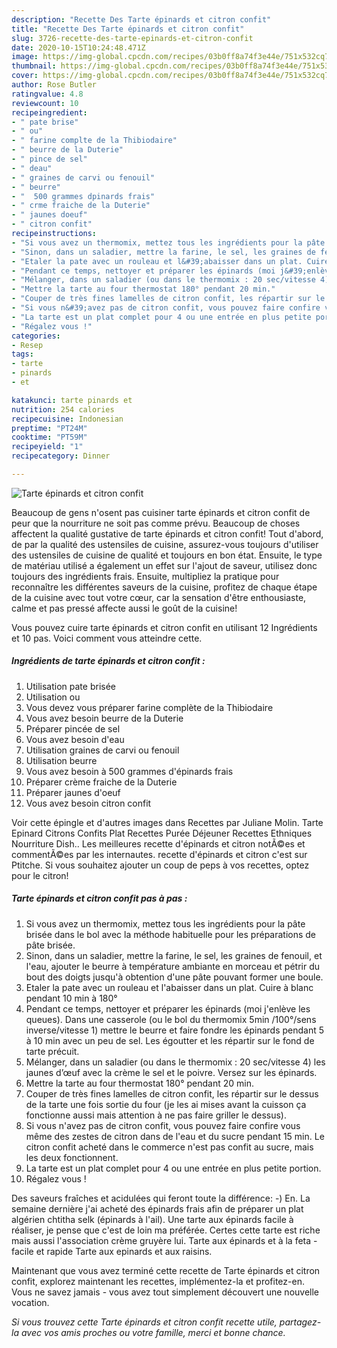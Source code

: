 ```yaml
---
description: "Recette Des Tarte épinards et citron confit"
title: "Recette Des Tarte épinards et citron confit"
slug: 3726-recette-des-tarte-epinards-et-citron-confit
date: 2020-10-15T10:24:48.471Z
image: https://img-global.cpcdn.com/recipes/03b0ff8a74f3e44e/751x532cq70/tarte-epinards-et-citron-confit-photo-principale-de-la-recette.jpg
thumbnail: https://img-global.cpcdn.com/recipes/03b0ff8a74f3e44e/751x532cq70/tarte-epinards-et-citron-confit-photo-principale-de-la-recette.jpg
cover: https://img-global.cpcdn.com/recipes/03b0ff8a74f3e44e/751x532cq70/tarte-epinards-et-citron-confit-photo-principale-de-la-recette.jpg
author: Rose Butler
ratingvalue: 4.8
reviewcount: 10
recipeingredient:
- " pate brise"
- " ou"
- " farine complte de la Thibiodaire"
- " beurre de la Duterie"
- " pince de sel"
- " deau"
- " graines de carvi ou fenouil"
- " beurre"
- "  500 grammes dpinards frais"
- " crme fraiche de la Duterie"
- " jaunes doeuf"
- " citron confit"
recipeinstructions:
- "Si vous avez un thermomix, mettez tous les ingrédients pour la pâte brisée dans le bol avec la méthode habituelle pour les préparations de pâte brisée."
- "Sinon, dans un saladier, mettre la farine, le sel, les graines de fenouil, et l&#39;eau, ajouter le beurre à température ambiante en morceau et pétrir du bout des doigts jusqu&#39;à obtention d&#39;une pâte pouvant former une boule."
- "Etaler la pate avec un rouleau et l&#39;abaisser dans un plat. Cuire à blanc pendant 10 min à 180°"
- "Pendant ce temps, nettoyer et préparer les épinards (moi j&#39;enlève les queues). Dans une casserole (ou le bol du thermomix 5min /100°/sens inverse/vitesse 1) mettre le beurre et faire fondre les épinards pendant 5 à 10 min avec un peu de sel. Les égoutter et les répartir sur le fond de tarte précuit."
- "Mélanger, dans un saladier (ou dans le thermomix : 20 sec/vitesse 4) les jaunes d’œuf avec la crème le sel et le poivre. Versez sur les épinards."
- "Mettre la tarte au four thermostat 180° pendant 20 min."
- "Couper de très fines lamelles de citron confit, les répartir sur le dessus de la tarte une fois sortie du four (je les ai mises avant la cuisson ça fonctionne aussi mais attention à ne pas faire griller le dessus)."
- "Si vous n&#39;avez pas de citron confit, vous pouvez faire confire vous même des zestes de citron dans de l&#39;eau et du sucre pendant 15 min. Le citron confit acheté dans le commerce n&#39;est pas confit au sucre, mais les deux fonctionnent."
- "La tarte est un plat complet pour 4 ou une entrée en plus petite portion."
- "Régalez vous !"
categories:
- Resep
tags:
- tarte
- pinards
- et

katakunci: tarte pinards et 
nutrition: 254 calories
recipecuisine: Indonesian
preptime: "PT24M"
cooktime: "PT59M"
recipeyield: "1"
recipecategory: Dinner

---
```



![Tarte épinards et citron confit](https://img-global.cpcdn.com/recipes/03b0ff8a74f3e44e/751x532cq70/tarte-epinards-et-citron-confit-photo-principale-de-la-recette.jpg)

Beaucoup de gens n'osent pas cuisiner tarte épinards et citron confit de peur que la nourriture ne soit pas comme prévu. Beaucoup de choses affectent la qualité gustative de tarte épinards et citron confit! Tout d'abord, de par la qualité des ustensiles de cuisine, assurez-vous toujours d'utiliser des ustensiles de cuisine de qualité et toujours en bon état. Ensuite, le type de matériau utilisé a également un effet sur l'ajout de saveur, utilisez donc toujours des ingrédients frais. Ensuite, multipliez la pratique pour reconnaître les différentes saveurs de la cuisine, profitez de chaque étape de la cuisine avec tout votre cœur, car la sensation d'être enthousiaste, calme et pas pressé affecte aussi le goût de la cuisine!

<!--inarticleads1-->

Vous pouvez cuire tarte épinards et citron confit en utilisant 12 Ingrédients et 10 pas. Voici comment vous atteindre cette.

##### Ingrédients de tarte épinards et citron confit :

1. Utilisation  pate brisée
1. Utilisation  ou
1. Vous devez vous préparer  farine complète de la Thibiodaire
1. Vous avez besoin  beurre de la Duterie
1. Préparer  pincée de sel
1. Vous avez besoin  d&#39;eau
1. Utilisation  graines de carvi ou fenouil
1. Utilisation  beurre
1. Vous avez besoin  à 500 grammes d&#39;épinards frais
1. Préparer  crème fraiche de la Duterie
1. Préparer  jaunes d&#39;oeuf
1. Vous avez besoin  citron confit


Voir cette épingle et d&#39;autres images dans Recettes par Juliane Molin. Tarte Epinard Citrons Confits Plat Recettes Purée Déjeuner Recettes Ethniques Nourriture Dish.. Les meilleures recette d&#39;épinards et citron notÃ©es et commentÃ©es par les internautes. recette d&#39;épinards et citron c&#39;est sur Ptitche. Si vous souhaitez ajouter un coup de peps à vos recettes, optez pour le citron! 

<!--inarticleads2-->

##### Tarte épinards et citron confit pas à pas :

1. Si vous avez un thermomix, mettez tous les ingrédients pour la pâte brisée dans le bol avec la méthode habituelle pour les préparations de pâte brisée.
1. Sinon, dans un saladier, mettre la farine, le sel, les graines de fenouil, et l&#39;eau, ajouter le beurre à température ambiante en morceau et pétrir du bout des doigts jusqu&#39;à obtention d&#39;une pâte pouvant former une boule.
1. Etaler la pate avec un rouleau et l&#39;abaisser dans un plat. Cuire à blanc pendant 10 min à 180°
1. Pendant ce temps, nettoyer et préparer les épinards (moi j&#39;enlève les queues). Dans une casserole (ou le bol du thermomix 5min /100°/sens inverse/vitesse 1) mettre le beurre et faire fondre les épinards pendant 5 à 10 min avec un peu de sel. Les égoutter et les répartir sur le fond de tarte précuit.
1. Mélanger, dans un saladier (ou dans le thermomix : 20 sec/vitesse 4) les jaunes d’œuf avec la crème le sel et le poivre. Versez sur les épinards.
1. Mettre la tarte au four thermostat 180° pendant 20 min.
1. Couper de très fines lamelles de citron confit, les répartir sur le dessus de la tarte une fois sortie du four (je les ai mises avant la cuisson ça fonctionne aussi mais attention à ne pas faire griller le dessus).
1. Si vous n&#39;avez pas de citron confit, vous pouvez faire confire vous même des zestes de citron dans de l&#39;eau et du sucre pendant 15 min. Le citron confit acheté dans le commerce n&#39;est pas confit au sucre, mais les deux fonctionnent.
1. La tarte est un plat complet pour 4 ou une entrée en plus petite portion.
1. Régalez vous !


Des saveurs fraîches et acidulées qui feront toute la différence: -) En. La semaine dernière j&#39;ai acheté des épinards frais afin de préparer un plat algérien chtitha selk (épinards à l&#39;ail). Une tarte aux épinards facile à réaliser, je pense que c&#39;est de loin ma préférée. Certes cette tarte est riche mais aussi l&#39;association crème gruyère lui. Tarte aux épinards et à la feta -facile et rapide Tarte aux epinards et aux raisins. 

<!--inarticleads1-->

<p>
Maintenant que vous avez terminé cette recette de Tarte épinards et citron confit, explorez maintenant les recettes, implémentez-la et profitez-en. Vous ne savez jamais - vous avez tout simplement découvert une nouvelle vocation.
</p>

<p>
<i>Si vous trouvez cette Tarte épinards et citron confit recette utile, partagez-la avec vos amis proches ou votre famille, merci et bonne chance.</i>
</p>
